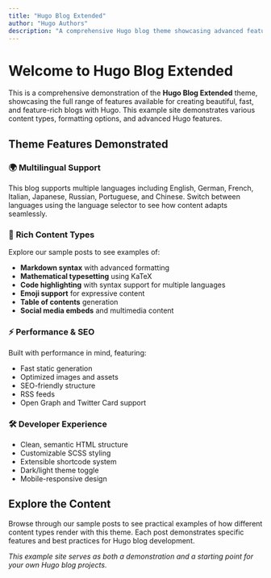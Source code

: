 ```yaml
---
title: "Hugo Blog Extended"
author: "Hugo Authors"
description: "A comprehensive Hugo blog theme showcasing advanced features including multilingual support, rich content types, syntax highlighting, and modern design patterns."
---
```


# Welcome to Hugo Blog Extended

This is a comprehensive demonstration of the **Hugo Blog Extended** theme, showcasing the full range of features available for creating beautiful, fast, and feature-rich blogs with Hugo. This example site demonstrates various content types, formatting options, and advanced Hugo features.

## Theme Features Demonstrated

### 🌍 **Multilingual Support**
This blog supports multiple languages including English, German, French, Italian, Japanese, Russian, Portuguese, and Chinese. Switch between languages using the language selector to see how content adapts seamlessly.

### 🎨 **Rich Content Types**
Explore our sample posts to see examples of:
- **Markdown syntax** with advanced formatting
- **Mathematical typesetting** using KaTeX
- **Code highlighting** with syntax support for multiple languages  
- **Emoji support** for expressive content
- **Table of contents** generation
- **Social media embeds** and multimedia content

### ⚡ **Performance & SEO**
Built with performance in mind, featuring:
- Fast static generation
- Optimized images and assets
- SEO-friendly structure
- RSS feeds
- Open Graph and Twitter Card support

### 🛠 **Developer Experience**
- Clean, semantic HTML structure
- Customizable SCSS styling
- Extensible shortcode system
- Dark/light theme toggle
- Mobile-responsive design

## Explore the Content

Browse through our sample posts to see practical examples of how different content types render with this theme. Each post demonstrates specific features and best practices for Hugo blog development.

*This example site serves as both a demonstration and a starting point for your own Hugo blog projects.*
